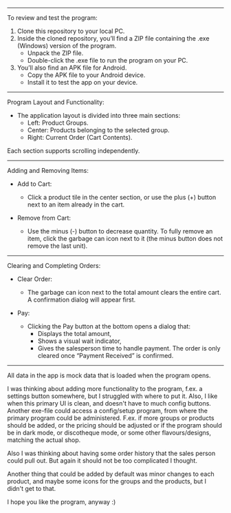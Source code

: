 ***************************

To review and test the program:
1. Clone this repository to your local PC.
2. Inside the cloned repository, you’ll find a ZIP file containing the .exe (Windows) version of the program.
   - Unpack the ZIP file.
   - Double-click the .exe file to run the program on your PC.
3. You’ll also find an APK file for Android.
   - Copy the APK file to your Android device.
   - Install it to test the app on your device.

***************************

Program Layout and Functionality:

- The application layout is divided into three main sections:
  - Left: Product Groups.
  - Center: Products belonging to the selected group.
  - Right: Current Order (Cart Contents).

Each section supports scrolling independently.

***************************

Adding and Removing Items:

- Add to Cart: 
  - Click a product tile in the center section, or use the plus (+) button next to an item already in the cart.

- Remove from Cart:
  - Use the minus (-) button to decrease quantity. To fully remove an item, click the garbage can icon 
  next to it (the minus button does not remove the last unit).

***************************

Clearing and Completing Orders:

- Clear Order:
  - The garbage can icon next to the total amount clears the entire cart. A confirmation dialog will appear first.

- Pay:
  - Clicking the Pay button at the bottom opens a dialog that:
    - Displays the total amount,
    - Shows a visual wait indicator,
    - Gives the salesperson time to handle payment. The order is only cleared once “Payment Received” is confirmed.

************************

All data in the app is mock data that is loaded when the
program opens.

I was thinking about adding more functionality to the
program, f.ex. a settings button somewhere, but I struggled
with where to put it. Also, I like when this primary UI is
clean, and doesn't have to much config buttons.
Another exe-file could access a config/setup program,
from where the primary program could be administered.
F.ex. if more groups or products should be added, or the pricing
should be adjusted or if the program should be in dark mode,
or discotheque mode, or some other flavours/designs, matching the
actual shop.

Also I was thinking about having some order history that
the sales person could pull out. But again it should not be
too complicated I thought.

Another thing that could be added by default was minor changes
to each product, and maybe some icons for the groups and the
products, but I didn't get to that.

I hope you like the program, anyway :)




